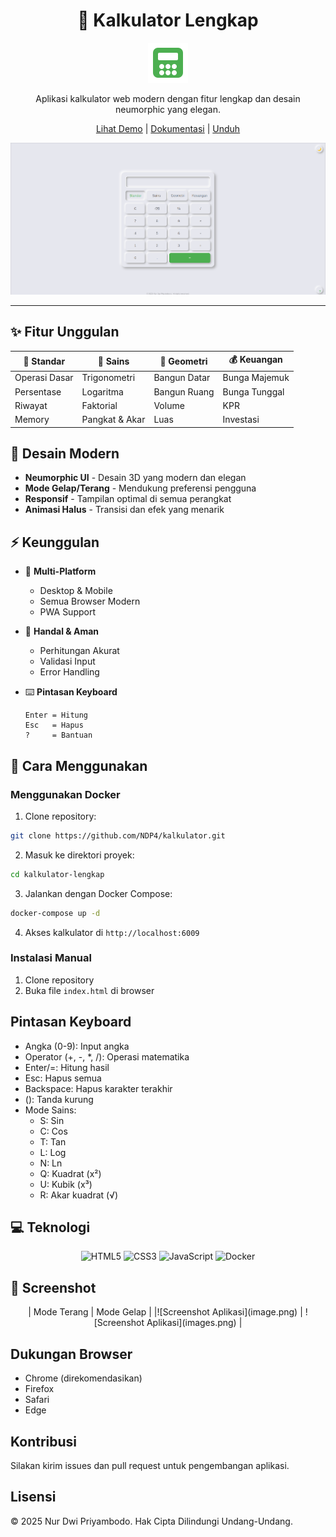 <div align="center">

# 🧮 Kalkulator Lengkap

![Logo Kalkulator](favicon.svg)

Aplikasi kalkulator web modern dengan fitur lengkap dan desain neumorphic yang elegan.

[Lihat Demo](http://localhost:6009) | [Dokumentasi](#dokumentasi) | [Unduh](#unduh)

![Screenshot Aplikasi](image.png)

</div>

---

## ✨ Fitur Unggulan

<div align="center">

| 🔢 Standar    | 🔬 Sains       | 📐 Geometri  | 💰 Keuangan   |
| ------------- | -------------- | ------------ | ------------- |
| Operasi Dasar | Trigonometri   | Bangun Datar | Bunga Majemuk |
| Persentase    | Logaritma      | Bangun Ruang | Bunga Tunggal |
| Riwayat       | Faktorial      | Volume       | KPR           |
| Memory        | Pangkat & Akar | Luas         | Investasi     |

</div>

## 🎨 Desain Modern

- **Neumorphic UI** - Desain 3D yang modern dan elegan
- **Mode Gelap/Terang** - Mendukung preferensi pengguna
- **Responsif** - Tampilan optimal di semua perangkat
- **Animasi Halus** - Transisi dan efek yang menarik

## ⚡ Keunggulan

- 📱 **Multi-Platform**

  - Desktop & Mobile
  - Semua Browser Modern
  - PWA Support

- 🔐 **Handal & Aman**

  - Perhitungan Akurat
  - Validasi Input
  - Error Handling

- ⌨️ **Pintasan Keyboard**
  ```
  Enter = Hitung
  Esc   = Hapus
  ?     = Bantuan
  ```

## 🚀 Cara Menggunakan

### Menggunakan Docker

1. Clone repository:

```bash
git clone https://github.com/NDP4/kalkulator.git
```

2. Masuk ke direktori proyek:

```bash
cd kalkulator-lengkap
```

3. Jalankan dengan Docker Compose:

```bash
docker-compose up -d
```

4. Akses kalkulator di `http://localhost:6009`

### Instalasi Manual

1. Clone repository
2. Buka file `index.html` di browser

## Pintasan Keyboard

- Angka (0-9): Input angka
- Operator (+, -, \*, /): Operasi matematika
- Enter/=: Hitung hasil
- Esc: Hapus semua
- Backspace: Hapus karakter terakhir
- (): Tanda kurung
- Mode Sains:
  - S: Sin
  - C: Cos
  - T: Tan
  - L: Log
  - N: Ln
  - Q: Kuadrat (x²)
  - U: Kubik (x³)
  - R: Akar kuadrat (√)

## 💻 Teknologi

<div align="center">
<img alt="HTML5" src="https://img.shields.io/badge/-HTML5-E34F26?style=flat-square&amp;logo=html5&amp;logoColor=white">
<img alt="CSS3" src="https://img.shields.io/badge/-CSS3-1572B6?style=flat-square&amp;logo=css3">
<img alt="JavaScript" src="https://img.shields.io/badge/-JavaScript-F7DF1E?style=flat-square&amp;logo=javascript&amp;logoColor=black">
<img alt="Docker" src="https://img.shields.io/badge/-Docker-2496ED?style=flat-square&amp;logo=docker&amp;logoColor=white">
</div>

## 📱 Screenshot

<div align="center">
| Mode Terang |	Mode Gelap |
|![Screenshot Aplikasi](image.png) |	![Screenshot Aplikasi](images.png) |
</div>

## Dukungan Browser

- Chrome (direkomendasikan)
- Firefox
- Safari
- Edge

## Kontribusi

Silakan kirim issues dan pull request untuk pengembangan aplikasi.

## Lisensi

© 2025 Nur Dwi Priyambodo. Hak Cipta Dilindungi Undang-Undang.
